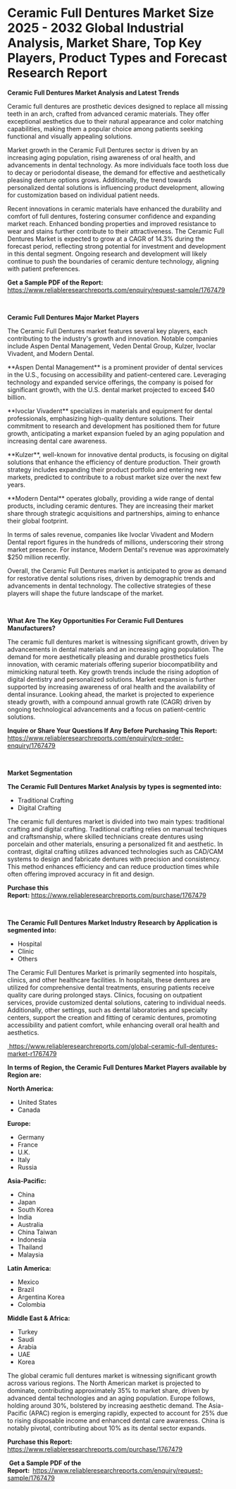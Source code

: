 <p><h1>Ceramic Full Dentures Market Size 2025 - 2032 Global Industrial Analysis, Market Share, Top Key Players, Product Types and Forecast Research Report</h1></p><p><strong>Ceramic Full Dentures Market Analysis and Latest Trends</strong></p>
<p><p>Ceramic full dentures are prosthetic devices designed to replace all missing teeth in an arch, crafted from advanced ceramic materials. They offer exceptional aesthetics due to their natural appearance and color matching capabilities, making them a popular choice among patients seeking functional and visually appealing solutions. </p><p>Market growth in the Ceramic Full Dentures sector is driven by an increasing aging population, rising awareness of oral health, and advancements in dental technology. As more individuals face tooth loss due to decay or periodontal disease, the demand for effective and aesthetically pleasing denture options grows. Additionally, the trend towards personalized dental solutions is influencing product development, allowing for customization based on individual patient needs.</p><p>Recent innovations in ceramic materials have enhanced the durability and comfort of full dentures, fostering consumer confidence and expanding market reach. Enhanced bonding properties and improved resistance to wear and stains further contribute to their attractiveness. The Ceramic Full Dentures Market is expected to grow at a CAGR of 14.3% during the forecast period, reflecting strong potential for investment and development in this dental segment. Ongoing research and development will likely continue to push the boundaries of ceramic denture technology, aligning with patient preferences.</p></p>
<p><strong>Get a Sample PDF of the Report:&nbsp;</strong> <a href="https://www.reliableresearchreports.com/enquiry/request-sample/1767479?utm_campaign=3133&utm_medium=2&utm_source=Github&utm_content=ia&utm_term=14042025&utm_id=ceramic-full-dentures">https://www.reliableresearchreports.com/enquiry/request-sample/1767479</a></p>
<p>&nbsp;</p>
<p><strong>Ceramic Full Dentures Major Market Players</strong></p>
<p><p>The Ceramic Full Dentures market features several key players, each contributing to the industry's growth and innovation. Notable companies include Aspen Dental Management, Veden Dental Group, Kulzer, Ivoclar Vivadent, and Modern Dental.</p><p>**Aspen Dental Management** is a prominent provider of dental services in the U.S., focusing on accessibility and patient-centered care. Leveraging technology and expanded service offerings, the company is poised for significant growth, with the U.S. dental market projected to exceed $40 billion.</p><p>**Ivoclar Vivadent** specializes in materials and equipment for dental professionals, emphasizing high-quality denture solutions. Their commitment to research and development has positioned them for future growth, anticipating a market expansion fueled by an aging population and increasing dental care awareness.</p><p>**Kulzer**, well-known for innovative dental products, is focusing on digital solutions that enhance the efficiency of denture production. Their growth strategy includes expanding their product portfolio and entering new markets, predicted to contribute to a robust market size over the next few years.</p><p>**Modern Dental** operates globally, providing a wide range of dental products, including ceramic dentures. They are increasing their market share through strategic acquisitions and partnerships, aiming to enhance their global footprint.</p><p>In terms of sales revenue, companies like Ivoclar Vivadent and Modern Dental report figures in the hundreds of millions, underscoring their strong market presence. For instance, Modern Dental's revenue was approximately $250 million recently.</p><p>Overall, the Ceramic Full Dentures market is anticipated to grow as demand for restorative dental solutions rises, driven by demographic trends and advancements in dental technology. The collective strategies of these players will shape the future landscape of the market.</p></p>
<p>&nbsp;</p>
<p><strong>What Are The Key Opportunities For Ceramic Full Dentures Manufacturers?</strong></p>
<p><p>The ceramic full dentures market is witnessing significant growth, driven by advancements in dental materials and an increasing aging population. The demand for more aesthetically pleasing and durable prosthetics fuels innovation, with ceramic materials offering superior biocompatibility and mimicking natural teeth. Key growth trends include the rising adoption of digital dentistry and personalized solutions. Market expansion is further supported by increasing awareness of oral health and the availability of dental insurance. Looking ahead, the market is projected to experience steady growth, with a compound annual growth rate (CAGR) driven by ongoing technological advancements and a focus on patient-centric solutions.</p></p>
<p><strong>Inquire or Share Your Questions If Any Before Purchasing This Report:</strong> <a href="https://www.reliableresearchreports.com/enquiry/pre-order-enquiry/1767479?utm_campaign=3133&utm_medium=2&utm_source=Github&utm_content=ia&utm_term=14042025&utm_id=ceramic-full-dentures">https://www.reliableresearchreports.com/enquiry/pre-order-enquiry/1767479</a></p>
<p>&nbsp;</p>
<p><strong>Market Segmentation</strong></p>
<p><strong>The Ceramic Full Dentures Market Analysis by types is segmented into:</strong></p>
<p><ul><li>Traditional Crafting</li><li>Digital Crafting</li></ul></p>
<p><p>The ceramic full dentures market is divided into two main types: traditional crafting and digital crafting. Traditional crafting relies on manual techniques and craftsmanship, where skilled technicians create dentures using porcelain and other materials, ensuring a personalized fit and aesthetic. In contrast, digital crafting utilizes advanced technologies such as CAD/CAM systems to design and fabricate dentures with precision and consistency. This method enhances efficiency and can reduce production times while often offering improved accuracy in fit and design.</p></p>
<p><strong>Purchase this Report:&nbsp;</strong><a href="https://www.reliableresearchreports.com/purchase/1767479?utm_campaign=3133&utm_medium=2&utm_source=Github&utm_content=ia&utm_term=14042025&utm_id=ceramic-full-dentures">https://www.reliableresearchreports.com/purchase/1767479</a></p>
<p>&nbsp;</p>
<p><strong>The Ceramic Full Dentures Market Industry Research by Application is segmented into:</strong></p>
<p><ul><li>Hospital</li><li>Clinic</li><li>Others</li></ul></p>
<p><p>The Ceramic Full Dentures Market is primarily segmented into hospitals, clinics, and other healthcare facilities. In hospitals, these dentures are utilized for comprehensive dental treatments, ensuring patients receive quality care during prolonged stays. Clinics, focusing on outpatient services, provide customized dental solutions, catering to individual needs. Additionally, other settings, such as dental laboratories and specialty centers, support the creation and fitting of ceramic dentures, promoting accessibility and patient comfort, while enhancing overall oral health and aesthetics.</p></p>
<p><a href="https://www.reliableresearchreports.com/global-ceramic-full-dentures-market-r1767479?utm_campaign=3133&utm_medium=2&utm_source=Github&utm_content=ia&utm_term=14042025&utm_id=ceramic-full-dentures">&nbsp;https://www.reliableresearchreports.com/global-ceramic-full-dentures-market-r1767479</a></p>
<p><strong>In terms of Region, the Ceramic Full Dentures Market Players available by Region are:</strong></p>
<p>
    <p> <strong> North America: </strong>
        <ul>
            <li>United States</li>
            <li>Canada</li>
        </ul>
        </p> 
    <p> <strong> Europe: </strong>
        <ul>
            <li>Germany</li>
            <li>France</li>
            <li>U.K.</li>
            <li>Italy</li>
            <li>Russia</li>
        </ul>
        </p> 
    <p> <strong> Asia-Pacific: </strong>
        <ul>
            <li>China</li>
            <li>Japan</li>
            <li>South Korea</li>
            <li>India</li>
            <li>Australia</li>
            <li>China Taiwan</li>
            <li>Indonesia</li>
            <li>Thailand</li>
            <li>Malaysia</li>
        </ul>
        </p> 
    <p> <strong> Latin America: </strong>
        <ul>
            <li>Mexico</li>
            <li>Brazil</li>
            <li>Argentina Korea</li>
            <li>Colombia</li>
        </ul>
        </p> 
    <p> <strong> Middle East & Africa: </strong>
        <ul>
            <li>Turkey</li>
            <li>Saudi</li>
            <li>Arabia</li>
            <li>UAE</li>
            <li>Korea</li>
        </ul>
    </p>
    </p>
<p><p>The global ceramic full dentures market is witnessing significant growth across various regions. The North American market is projected to dominate, contributing approximately 35% to market share, driven by advanced dental technologies and an aging population. Europe follows, holding around 30%, bolstered by increasing aesthetic demand. The Asia-Pacific (APAC) region is emerging rapidly, expected to account for 25% due to rising disposable income and enhanced dental care awareness. China is notably pivotal, contributing about 10% as its dental sector expands.</p></p>
<p><strong>Purchase this Report: </strong><a href="https://www.reliableresearchreports.com/purchase/1767479?utm_campaign=3133&utm_medium=2&utm_source=Github&utm_content=ia&utm_term=14042025&utm_id=ceramic-full-dentures">https://www.reliableresearchreports.com/purchase/1767479</a></p>
<p>&nbsp;<strong>Get a Sample PDF of the Report:&nbsp;&nbsp;</strong><a href="https://www.reliableresearchreports.com/enquiry/request-sample/1767479?utm_campaign=3133&utm_medium=2&utm_source=Github&utm_content=ia&utm_term=14042025&utm_id=ceramic-full-dentures">https://www.reliableresearchreports.com/enquiry/request-sample/1767479</a></p>
<p><strong></strong></p>
<p><p></p><p></p><p></p></p>